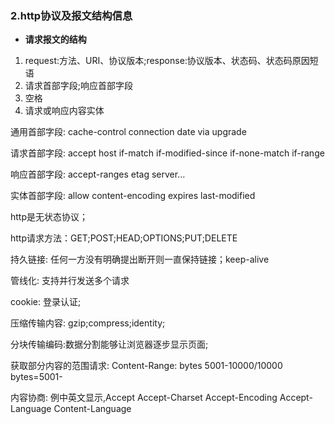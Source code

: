### 2.http协议及报文结构信息
- **请求报文的结构**
1.	request:方法、URI、协议版本;response:协议版本、状态码、状态码原因短语
2.	请求首部字段;响应首部字段
3.	空格
4.	请求或响应内容实体

通用首部字段: cache-control connection date via upgrade

请求首部字段: accept host if-match if-modified-since if-none-match if-range

响应首部字段: accept-ranges etag server...

实体首部字段: allow content-encoding expires last-modified

http是无状态协议；

http请求方法：GET;POST;HEAD;OPTIONS;PUT;DELETE

持久链接: 任何一方没有明确提出断开则一直保持链接；keep-alive

管线化: 支持并行发送多个请求

cookie: 登录认证;

压缩传输内容: gzip;compress;identity;

分块传输编码:数据分割能够让浏览器逐步显示页面;

获取部分内容的范围请求: Content-Range: bytes 5001-10000/10000
bytes=5001-

内容协商: 例中英文显示,Accept Accept-Charset Accept-Encoding Accept-Language Content-Language

